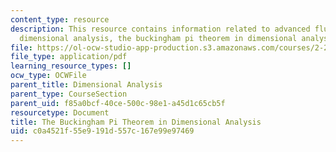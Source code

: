 ```yaml
---
content_type: resource
description: This resource contains information related to advanced fluid mechanics,
  dimensional analysis, the buckingham pi theorem in dimensional analysis.
file: https://ol-ocw-studio-app-production.s3.amazonaws.com/courses/2-25-advanced-fluid-mechanics-fall-2013/c0a4521f55e9191d557c167e99e97469_MIT2_25F13_The_Buckingham.pdf
file_type: application/pdf
learning_resource_types: []
ocw_type: OCWFile
parent_title: Dimensional Analysis
parent_type: CourseSection
parent_uid: f85a0bcf-40ce-500c-98e1-a45d1c65cb5f
resourcetype: Document
title: The Buckingham Pi Theorem in Dimensional Analysis
uid: c0a4521f-55e9-191d-557c-167e99e97469
---
```

